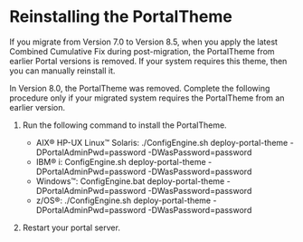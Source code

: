 # Reinstalling the PortalTheme

If you migrate from Version 7.0 to Version 8.5, when you apply the latest Combined Cumulative Fix during post-migration, the PortalTheme from earlier Portal versions is removed. If your system requires this theme, then you can manually reinstall it.

In Version 8.0, the PortalTheme was removed. Complete the following procedure only if your migrated system requires the PortalTheme from an earlier version.

1.  Run the following command to install the PortalTheme.

    -   AIX® HP-UX Linux™ Solaris: ./ConfigEngine.sh deploy-portal-theme -DPortalAdminPwd=password -DWasPassword=password
    -   IBM® i: ConfigEngine.sh deploy-portal-theme -DPortalAdminPwd=password -DWasPassword=password
    -   Windows™: ConfigEngine.bat deploy-portal-theme -DPortalAdminPwd=password -DWasPassword=password
    -   z/OS®: ./ConfigEngine.sh deploy-portal-theme -DPortalAdminPwd=password -DWasPassword=password
2.  Restart your portal server.



